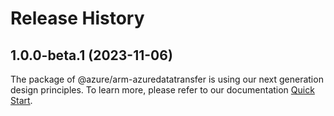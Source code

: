 # Release History
    
## 1.0.0-beta.1 (2023-11-06)

The package of @azure/arm-azuredatatransfer is using our next generation design principles. To learn more, please refer to our documentation [Quick Start](https://aka.ms/js-track2-quickstart).

